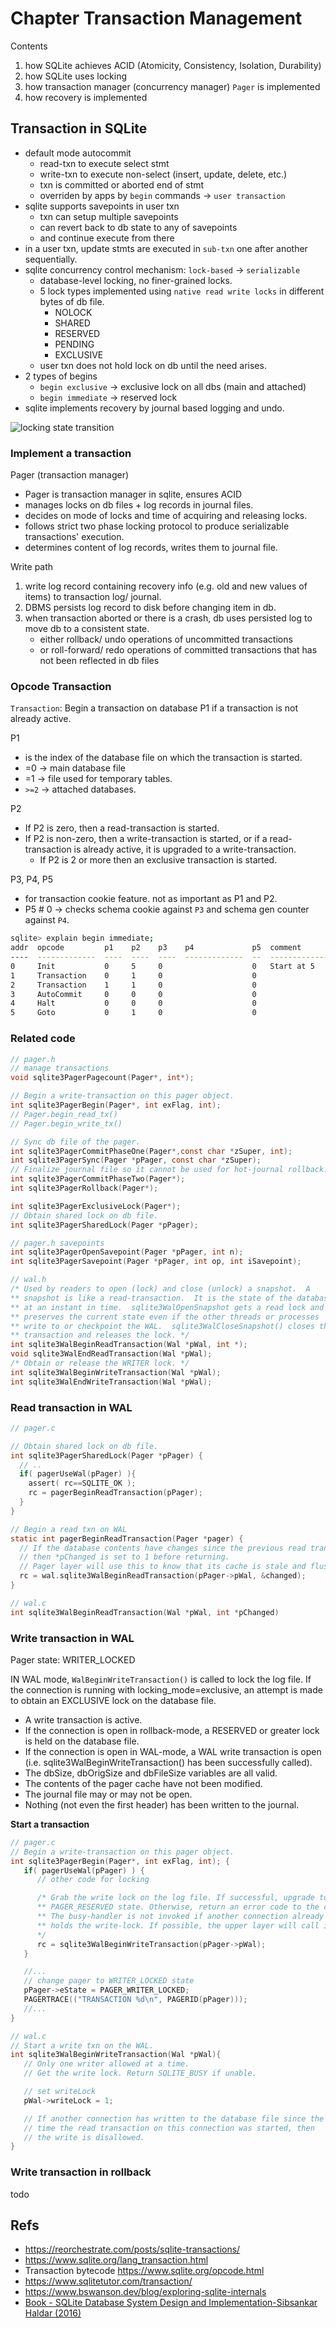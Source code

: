 # Chapter Transaction Management

Contents
1. how SQLite achieves ACID (Atomicity, Consistency, Isolation, Durability)
2. how SQLite uses locking
3. how transaction manager (concurrency manager) `Pager` is implemented
4. how recovery is implemented

## Transaction in SQLite

- default mode autocommit
  - read-txn to execute select stmt
  - write-txn to execute non-select (insert, update, delete, etc.)
  - txn is committed or aborted end of stmt
  - overriden by apps by `begin` commands -> `user transaction`
- sqlite supports savepoints in user txn
  - txn can setup multiple savepoints
  - can revert back to db state to any of savepoints
  - and continue execute from there
- in a user txn, update stmts are executed in `sub-txn` one after another sequentially.
- sqlite concurrency control mechanism: `lock-based` -> `serializable`
  - database-level locking, no finer-grained locks.
  - 5 lock types implemented using `native read write locks` in different bytes of db file.
    - NOLOCK
    - SHARED
    - RESERVED
    - PENDING
    - EXCLUSIVE
  - user txn does not hold lock on db until the need arises.
- 2 types of begins
  - `begin exclusive` -> exclusive lock on all dbs (main and attached)
  - `begin immediate` -> reserved lock
- sqlite implements recovery by journal based logging and undo.


![locking state transition](locking_state_transition.png)

### Implement a transaction

Pager (transaction manager)
- Pager is transaction manager in sqlite, ensures ACID
- manages locks on db files + log records in journal files.
- decides on mode of locks and time of acquiring and releasing locks.
- follows strict two phase locking protocol to produce serializable transactions' execution.
- determines content of log records, writes them to journal file.


Write path
1. write log record containing recovery info (e.g. old and new values of items) to transaction log/ journal.
2. DBMS persists log record to disk before changing item in db.
3. when transaction aborted or there is a crash, db uses persisted log to move db to a consistent state.
   - either rollback/ undo operations of uncommitted transactions
   - or roll-forward/ redo operations of committed transactions that has not been reflected in db files

### Opcode Transaction

`Transaction`: Begin a transaction on database P1 if a transaction is not already active. 

P1 
- is the index of the database file on which the transaction is started. 
- =0 -> main database file
- =1 -> file used for temporary tables. 
- `>=2` -> attached databases.

P2
- If P2 is zero, then a read-transaction is started. 
- If P2 is non-zero, then a write-transaction is started, or if a read-transaction is already active, it is upgraded to a write-transaction. 
  - If P2 is 2 or more then an exclusive transaction is started.

P3, P4, P5
- for transaction cookie feature. not as important as P1 and P2.
- P5 # 0 -> checks schema cookie against `P3` and schema gen counter against `P4`. 


```bash
sqlite> explain begin immediate;
addr  opcode         p1    p2    p3    p4             p5  comment
----  -------------  ----  ----  ----  -------------  --  -------------
0     Init           0     5     0                    0   Start at 5
1     Transaction    0     1     0                    0
2     Transaction    1     1     0                    0
3     AutoCommit     0     0     0                    0
4     Halt           0     0     0                    0
5     Goto           0     1     0                    0
```

### Related code

```c
// pager.h
// manage transactions
void sqlite3PagerPagecount(Pager*, int*);

// Begin a write-transaction on this pager object.
int sqlite3PagerBegin(Pager*, int exFlag, int);
// Pager.begin_read_tx()
// Pager.begin_write_tx()

// Sync db file of the pager.
int sqlite3PagerCommitPhaseOne(Pager*,const char *zSuper, int);
int sqlite3PagerSync(Pager *pPager, const char *zSuper);
// Finalize journal file so it cannot be used for hot-journal rollback.
int sqlite3PagerCommitPhaseTwo(Pager*);
int sqlite3PagerRollback(Pager*);

int sqlite3PagerExclusiveLock(Pager*);
// Obtain shared lock on db file.
int sqlite3PagerSharedLock(Pager *pPager);

// pager.h savepoints
int sqlite3PagerOpenSavepoint(Pager *pPager, int n);
int sqlite3PagerSavepoint(Pager *pPager, int op, int iSavepoint);

// wal.h
/* Used by readers to open (lock) and close (unlock) a snapshot.  A 
** snapshot is like a read-transaction.  It is the state of the database
** at an instant in time.  sqlite3WalOpenSnapshot gets a read lock and
** preserves the current state even if the other threads or processes
** write to or checkpoint the WAL.  sqlite3WalCloseSnapshot() closes the
** transaction and releases the lock. */
int sqlite3WalBeginReadTransaction(Wal *pWal, int *);
void sqlite3WalEndReadTransaction(Wal *pWal);
/* Obtain or release the WRITER lock. */
int sqlite3WalBeginWriteTransaction(Wal *pWal);
int sqlite3WalEndWriteTransaction(Wal *pWal);
```

### Read transaction in WAL

```c
// pager.c

// Obtain shared lock on db file.
int sqlite3PagerSharedLock(Pager *pPager) {
  // ..
  if( pagerUseWal(pPager) ){
    assert( rc==SQLITE_OK );
    rc = pagerBeginReadTransaction(pPager);
  }
}

// Begin a read txn on WAL
static int pagerBeginReadTransaction(Pager *pager) {
  // If the database contents have changes since the previous read transaction, 
  // then *pChanged is set to 1 before returning.
  // Pager layer will use this to know that its cache is stale and flush is needed.
  rc = wal.sqlite3WalBeginReadTransaction(pPager->pWal, &changed);
}

// wal.c
int sqlite3WalBeginReadTransaction(Wal *pWal, int *pChanged)
```

### Write transaction in WAL

Pager state: WRITER_LOCKED

IN WAL mode, `WalBeginWriteTransaction()` is called to lock the log file.
If the connection is running with locking_mode=exclusive, an attempt
is made to obtain an EXCLUSIVE lock on the database file.
* A write transaction is active.
* If the connection is open in rollback-mode, a RESERVED or greater
  lock is held on the database file.
* If the connection is open in WAL-mode, a WAL write transaction
  is open (i.e. sqlite3WalBeginWriteTransaction() has been successfully
  called).
* The dbSize, dbOrigSize and dbFileSize variables are all valid.
* The contents of the pager cache have not been modified.
* The journal file may or may not be open.
* Nothing (not even the first header) has been written to the journal.

**Start a transaction**
```c
// pager.c
// Begin a write-transaction on this pager object.
int sqlite3PagerBegin(Pager*, int exFlag, int); {
   if( pagerUseWal(pPager) ) {
      // other code for locking

      /* Grab the write lock on the log file. If successful, upgrade to
      ** PAGER_RESERVED state. Otherwise, return an error code to the caller.
      ** The busy-handler is not invoked if another connection already
      ** holds the write-lock. If possible, the upper layer will call it.
      */
      rc = sqlite3WalBeginWriteTransaction(pPager->pWal);
   }

   //...
   // change pager to WRITER_LOCKED state
   pPager->eState = PAGER_WRITER_LOCKED;
   PAGERTRACE(("TRANSACTION %d\n", PAGERID(pPager)));
   //...
}

// wal.c
// Start a write txn on the WAL.
int sqlite3WalBeginWriteTransaction(Wal *pWal){
   // Only one writer allowed at a time.  
   // Get the write lock. Return SQLITE_BUSY if unable.

   // set writeLock
   pWal->writeLock = 1;

   // If another connection has written to the database file since the
   // time the read transaction on this connection was started, then
   // the write is disallowed.
}
```

### Write transaction in rollback

todo

## Refs
- https://reorchestrate.com/posts/sqlite-transactions/
- https://www.sqlite.org/lang_transaction.html
- Transaction bytecode https://www.sqlite.org/opcode.html
- https://www.sqlitetutor.com/transaction/
- https://www.bswanson.dev/blog/exploring-sqlite-internals
- [Book - SQLite Database System Design and Implementation-Sibsankar Haldar (2016)](https://books.google.com.vn/books?id=OEJ1CQAAQBAJ)
